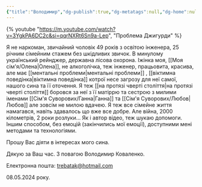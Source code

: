 ```yaml
---
{"title":"Володимир","dg-publish":true,"dg-metatags":null,"dg-home":null,"permalink":"/moya-sim-ya/volodimir/","dgPassFrontmatter":true,"noteIcon":""}
---
```



{% youtube "https://m.youtube.com/watch?v=3YgkPA6DC2c&si=qqrNXRt6Sn9a-Lep", "Проблема Джигурди" %}

Я не наркоман, звичайний чоловік 49 років з освітою інженера, 25 річним сімейним стажем без шкідливих звичок. В минулому український рейнджер, державна лісова охорона. Іжінка моя, [[Моя сім'я/Олена\|Олена]], не алкоголічка, теж інженер, працьовита, красива, але має [[ментальні проблеми\|ментальні проблеми]] , [[віктимна поведінка\|віктимна поведінка]] котрої несе загрозу для неї самої, нашого сина та її оточення. Я теж [[на протязі чверті століття\|на протязі чверті століття]] боровся за неї з її матіррю та сестрою з милими іменами [[Сім'я Суворових/Ганна\|Ганна]] та [[Сім'я Суворових/Любов\|Любов]] але зовсім не милою вдачею. Я теж все сімейне життя намагався, навіть здавалось що вже все добре. Але війна, 2000 кілометрів, 2 роки розлуки... Як і автор відео, теж шукаю допомоги. Іншим способом, без емоцій (закінчились мої емоції), доступними мені методами та технологіями.

Прошу Вас діяти в інтересах мого сина. 

Дякую за Ваш час. З повагою Володимир Коваленко.

Електронна пошта: trebatak@hotmail.com 

08.05.2024 року.

